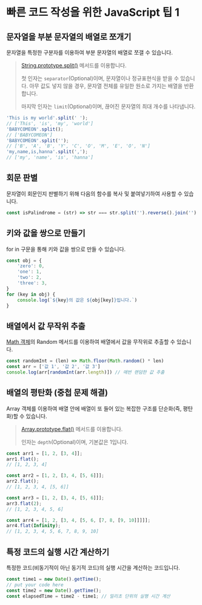 # 빠른 코드 작성을 위한 JavaScript 팁 1

## 문자열을 부분 문자열의 배열로 쪼개기

문자열을 특정한 구분자를 이용하여 부분 문자열의 배열로 쪼갤 수 있습니다.

> [String.prototype.split()](https://developer.mozilla.org/ko/docs/Web/JavaScript/Reference/Global_Objects/String/split) 메서드를 이용합니다.
> 
> 첫 인자는 `separator`(Optional)이며, 문자열이나 정규표현식을 받을 수 있습니다. 아무 값도 넣지 않을 경우, 문자열 전체를 유일한 원소로 가지는 배열을 반환합니다.
> 
> 마지막 인자는 `limit`(Optional)이며, 끊어진 문자열의 최대 개수를 나타냅니다.

```javascript
'This is my world'.split(' ');
// ['This', 'is', 'my', 'world']
'BABYCOMEON'.split();
// ['BABYCOMEON']
'BABYCOMEON'.split('');
// ['B', 'A', 'B', 'Y', 'C', 'O', 'M', 'E', 'O', 'N']
'my,name,is,hanna'.split(',');
// ['my', 'name', 'is', 'hanna']
```

## 회문 판별

문자열이 회문인지 판별하기 위해 다음의 함수를 복사 및 붙여넣기하여 사용할 수 있습니다.

```javascript
const isPalindrome = (str) => str === str.split('').reverse().join('')
```

## 키와 값을 쌍으로 만들기

for in 구문을 통해 키와 값을 쌍으로 만들 수 있습니다.

```javascript
const obj = {
    'zero': 0,
    'one': 1,
    'two': 2,
    'three': 3,
}
for (key in obj) {
    console.log(`${key}의 값은 ${obj[key]}입니다.`)
}
```

## 배열에서 값 무작위 추출

[Math 객체](/javascript/docs/0720.html)의 Random 메서드를 이용하여 배열에서 값을 무작위로 추출할 수 있습니다.

```javascript
const randomInt = (len) => Math.floor(Math.random() * len)
const arr = ['값 1', '값 2', '값 3']
console.log(arr[randomInt(arr.length)]) // 매번 랜덤한 값 추출
```

## 배열의 평탄화 (중첩 문제 해결)

Array 객체를 이용하여 배열 안에 배열이 또 들어 있는 복잡한 구조를 단순화(즉, 평탄화)할 수 있습니다.

> [Array.prototype.flat()](https://developer.mozilla.org/ko/docs/Web/JavaScript/Reference/Global_Objects/Array/flat) 메서드를 이용합니다.
> 
> 인자는 `depth`(Optional)이며, 기본값은 1입니다.

```javascript
const arr1 = [1, 2, [3, 4]];
arr1.flat();
// [1, 2, 3, 4]

const arr2 = [1, 2, [3, 4, [5, 6]]];
arr2.flat();
// [1, 2, 3, 4, [5, 6]]

const arr3 = [1, 2, [3, 4, [5, 6]]];
arr3.flat(2);
// [1, 2, 3, 4, 5, 6]

const arr4 = [1, 2, [3, 4, [5, 6, [7, 8, [9, 10]]]]];
arr4.flat(Infinity);
// [1, 2, 3, 4, 5, 6, 7, 8, 9, 10]
```

## 특정 코드의 실행 시간 계산하기

특정한 코드(비동기적이 아닌 동기적 코드)의 실행 시간을 계산하는 코드입니다.

```javascript
const time1 = new Date().getTime();
// put your code here
const time2 = new Date().getTime();
const elapsedTime = time2 - time1; // 밀리초 단위의 실행 시간 계산
```
